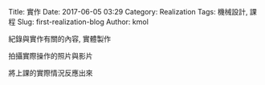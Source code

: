 Title: 實作
Date: 2017-06-05 03:29
Category: Realization
Tags: 機械設計, 課程
Slug: first-realization-blog
Author: kmol

紀錄與實作有關的內容, 實體製作

<!-- PELICAN_END_SUMMARY -->

拍攝實際操作的照片與影片

將上課的實際情況反應出來
